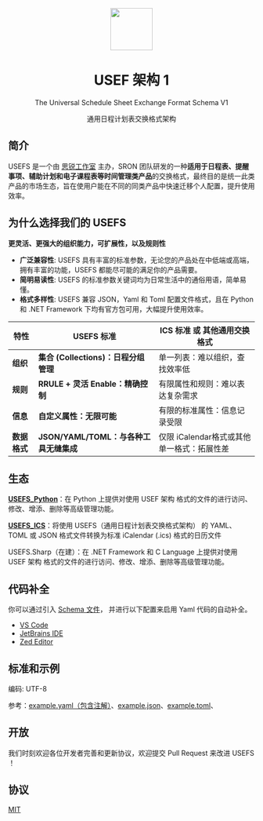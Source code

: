 <div align="center">

<image src="https://github.com/user-attachments/assets/9e91bfd4-4448-4668-bede-6eafb0b42888" height="86"/>

# USEF 架构 1

The Universal Schedule Sheet Exchange Format Schema V1

通用日程计划表交换格式架构

</div>

## 简介

USEFS 是一个由 [思锐工作室](https://github.com/SRInternet-Studio) 主办，SRON 团队研发的一种**适用于日程表、提醒事项、辅助计划和电子课程表等时间管理类产品**的交换格式，最终目的是统一此类产品的市场生态，旨在使用户能在不同的同类产品中快速迁移个人配置，提升使用效率。

## 为什么选择我们的 USEFS

**更灵活、更强大的组织能力，可扩展性，以及规则性**

- **广泛兼容性**: USEFS 具有丰富的标准参数，无论您的产品处在中低端或高端，拥有丰富的功能，USEFS 都能尽可能的满足你的产品需要。
- **简明易读性**: USEFS 的标准参数关键词均为日常生活中的通俗用语，简单易懂。
- **格式多样性**: USEFS 兼容 JSON，Yaml 和 Toml 配置文件格式，且在 Python 和 .NET Framework 下均有官方包可用，大幅提升使用效率。

| 特性           | USEFS 标准                                    | ICS 标准 或 其他通用交换格式        | 
| -------------- | --------------------------------------- | ----------------------------------------- |
| **组织**       | **集合 (Collections)：日程分组管理**          | 单一列表：难以组织，查找效率低                  |
| **规则**       | **RRULE + 灵活 Enable：精确控制**           | 有限属性和规则：难以表达复杂需求                    |
| **信息**       | **自定义属性：无限可能**                | 有限的标准属性：信息记录受限                      |
| **数据格式**       | **JSON/YAML/TOML：与各种工具无缝集成**                | 仅限 iCalendar格式或其他单一格式：拓展性差    |

## 生态

[**USEFS_Python**](https://github.com/SRON-org/USEFS_Python)：在 Python 上提供对使用 USEF 架构 格式的文件的进行访问、修改、增添、删除等高级管理功能。

[**USEFS_ICS**](https://github.com/SRON-org/USEFS_ICS)：将使用 USEFS（通用日程计划表交换格式架构） 的 YAML、TOML 或 JSON 格式文件转换为标准 iCalendar (.ics) 格式的日历文件

USEFS.Sharp（在建）：在 .NET Framework 和 C Language 上提供对使用 USEF 架构 格式的文件的进行访问、修改、增添、删除等高级管理功能。

## 代码补全

你可以通过引入 [Schema 文件](https://raw.githubusercontent.com/SRON-org/USEFS/refs/heads/main/USEFS.Schema.json)，
并进行以下配置来启用 Yaml 代码的自动补全。

- [VS Code](https://marketplace.visualstudio.com/items?itemName=redhat.vscode-yaml)
- [JetBrains IDE](https://www.jetbrains.com/help/idea/yaml.html#use-schema-keyword)
- [Zed Editor](https://zed.dev/docs/languages/yaml#schemas)

## 标准和示例

编码: UTF-8

参考：[example.yaml（包含注解）](./example.yaml)、[example.json](./example.json)、[example.toml](./example.toml)、

## 开放

我们时刻欢迎各位开发者完善和更新协议，欢迎提交 Pull Request 来改进 USEFS ！

## 协议

[MIT](./LICENSE)


